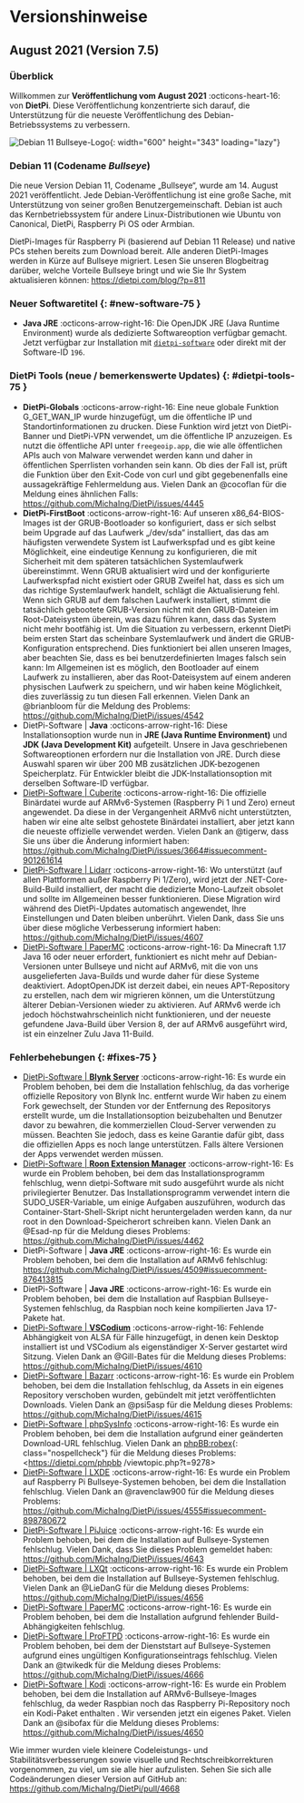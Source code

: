 ﻿# Versionshinweise

## August 2021 (Version 7.5)

### Überblick

Willkommen zur **Veröffentlichung vom August 2021** :octicons-heart-16: von **DietPi**. Diese Veröffentlichung konzentrierte sich darauf, die Unterstützung für die neueste Veröffentlichung des Debian-Betriebssystems zu verbessern.

![Debian 11 Bullseye-Logo](../assets/images/dietpi-version-75-debian11.jpg){: width="600" height="343" loading="lazy"}

### Debian 11 (Codename _Bullseye_)

Die neue Version Debian 11, Codename „Bullseye“, wurde am 14. August 2021 veröffentlicht. Jede Debian-Veröffentlichung ist eine große Sache, mit Unterstützung von seiner großen Benutzergemeinschaft. Debian ist auch das Kernbetriebssystem für andere Linux-Distributionen wie Ubuntu von Canonical, DietPi, Raspberry Pi OS oder Armbian.

DietPi-Images für Raspberry Pi (basierend auf Debian 11 Release) und native PCs stehen bereits zum Download bereit. Alle anderen DietPi-Images werden in Kürze auf Bullseye migriert. Lesen Sie unseren Blogbeitrag darüber, welche Vorteile Bullseye bringt und wie Sie Ihr System aktualisieren können: <https://dietpi.com/blog/?p=811>

### Neuer Softwaretitel {: #new-software-75 }

- **Java JRE** :octicons-arrow-right-16: Die OpenJDK JRE (Java Runtime Environment) wurde als dedizierte Softwareoption verfügbar gemacht. Jetzt verfügbar zur Installation mit [`dietpi-software`](../../dietpi_tools/#dietpi-software) oder direkt mit der Software-ID `196`.

### DietPi Tools (neue / bemerkenswerte Updates) {: #dietpi-tools-75 }

- **DietPi-Globals** :octicons-arrow-right-16: Eine neue globale Funktion G_GET_WAN_IP wurde hinzugefügt, um die öffentliche IP und Standortinformationen zu drucken. Diese Funktion wird jetzt von DietPi-Banner und DietPi-VPN verwendet, um die öffentliche IP anzuzeigen. Es nutzt die öffentliche API unter `freegeoip.app`, die wie alle öffentlichen APIs auch von Malware verwendet werden kann und daher in öffentlichen Sperrlisten vorhanden sein kann. Ob dies der Fall ist, prüft die Funktion über den Exit-Code von curl und gibt gegebenenfalls eine aussagekräftige Fehlermeldung aus. Vielen Dank an @cocoflan für die Meldung eines ähnlichen Falls: <https://github.com/MichaIng/DietPi/issues/4445>
- **DietPi-FirstBoot** :octicons-arrow-right-16: Auf unseren x86_64-BIOS-Images ist der GRUB-Bootloader so konfiguriert, dass er sich selbst beim Upgrade auf das Laufwerk „/dev/sda“ installiert, das das am häufigsten verwendete System ist Laufwerkspfad und es gibt keine Möglichkeit, eine eindeutige Kennung zu konfigurieren, die mit Sicherheit mit dem späteren tatsächlichen Systemlaufwerk übereinstimmt. Wenn GRUB aktualisiert wird und der konfigurierte Laufwerkspfad nicht existiert oder GRUB Zweifel hat, dass es sich um das richtige Systemlaufwerk handelt, schlägt die Aktualisierung fehl. Wenn sich GRUB auf dem falschen Laufwerk installiert, stimmt die tatsächlich gebootete GRUB-Version nicht mit den GRUB-Dateien im Root-Dateisystem überein, was dazu führen kann, dass das System nicht mehr bootfähig ist. Um die Situation zu verbessern, erkennt DietPi beim ersten Start das scheinbare Systemlaufwerk und ändert die GRUB-Konfiguration entsprechend. Dies funktioniert bei allen unseren Images, aber beachten Sie, dass es bei benutzerdefinierten Images falsch sein kann: Im Allgemeinen ist es möglich, den Bootloader auf einem Laufwerk zu installieren, aber das Root-Dateisystem auf einem anderen physischen Laufwerk zu speichern, und wir haben keine Möglichkeit, dies zuverlässig zu tun diesen Fall erkennen. Vielen Dank an @brianbloom für die Meldung des Problems: <https://github.com/MichaIng/DietPi/issues/4542>
- DietPi-Software | **Java** :octicons-arrow-right-16: Diese Installationsoption wurde nun in **JRE (Java Runtime Environment)** und **JDK (Java Development Kit)** aufgeteilt. Unsere in Java geschriebenen Softwareoptionen erfordern nur die Installation von JRE. Durch diese Auswahl sparen wir über 200 MB zusätzlichen JDK-bezogenen Speicherplatz. Für Entwickler bleibt die JDK-Installationsoption mit derselben Software-ID verfügbar.
- [DietPi-Software | Cuberite](../../software/gaming/#cuberite) :octicons-arrow-right-16: Die offizielle Binärdatei wurde auf ARMv6-Systemen (Raspberry Pi 1 und Zero) erneut angewendet. Da diese in der Vergangenheit ARMv6 nicht unterstützten, haben wir eine alte selbst gehostete Binärdatei installiert, aber jetzt kann die neueste offizielle verwendet werden. Vielen Dank an @tigerw, dass Sie uns über die Änderung informiert haben: <https://github.com/MichaIng/DietPi/issues/3664#issuecomment-901261614>
- [DietPi-Software | Lidarr](../../software/bittorrent/#lidarr) :octicons-arrow-right-16: Wo unterstützt (auf allen Plattformen außer Raspberry Pi 1/Zero), wird jetzt der .NET-Core-Build-Build installiert, der macht die dedizierte Mono-Laufzeit obsolet und sollte im Allgemeinen besser funktionieren. Diese Migration wird während des DietPi-Updates automatisch angewendet, Ihre Einstellungen und Daten bleiben unberührt. Vielen Dank, dass Sie uns über diese mögliche Verbesserung informiert haben: <https://github.com/MichaIng/DietPi/issues/4607>
- [DietPi-Software | PaperMC](../../software/gaming/#papermc) :octicons-arrow-right-16: Da Minecraft 1.17 Java 16 oder neuer erfordert, funktioniert es nicht mehr auf Debian-Versionen unter Bullseye und nicht auf ARMv6, mit die von uns ausgelieferten Java-Builds und wurde daher für diese Systeme deaktiviert. AdoptOpenJDK ist derzeit dabei, ein neues APT-Repository zu erstellen, nach dem wir migrieren können, um die Unterstützung älterer Debian-Versionen wieder zu aktivieren. Auf ARMv6 werde ich jedoch höchstwahrscheinlich nicht funktionieren, und der neueste gefundene Java-Build über Version 8, der auf ARMv6 ausgeführt wird, ist ein einzelner Zulu Java 11-Build.

### Fehlerbehebungen {: #fixes-75 }

- [DietPi-Software | **Blynk Server**](../../software/hardware_projects/#blynk-server) :octicons-arrow-right-16: Es wurde ein Problem behoben, bei dem die Installation fehlschlug, da das vorherige offizielle Repository von Blynk Inc. entfernt wurde Wir haben zu einem Fork gewechselt, der Stunden vor der Entfernung des Repositorys erstellt wurde, um die Installationsoption beizubehalten und Benutzer davor zu bewahren, die kommerziellen Cloud-Server verwenden zu müssen. Beachten Sie jedoch, dass es keine Garantie dafür gibt, dass die offiziellen Apps es noch lange unterstützen. Falls ältere Versionen der Apps verwendet werden müssen.
- [DietPi-Software | **Roon Extension Manager**](../../software/media/#roon-extension-manager) :octicons-arrow-right-16: Es wurde ein Problem behoben, bei dem das Installationsprogramm fehlschlug, wenn dietpi-Software mit sudo ausgeführt wurde als nicht privilegierter Benutzer. Das Installationsprogramm verwendet intern die SUDO_USER-Variable, um einige Aufgaben auszuführen, wodurch das Container-Start-Shell-Skript nicht heruntergeladen werden kann, da nur root in den Download-Speicherort schreiben kann. Vielen Dank an @Esad-np für die Meldung dieses Problems: <https://github.com/MichaIng/DietPi/issues/4462>
- DietPi-Software | **Java JRE** :octicons-arrow-right-16: Es wurde ein Problem behoben, bei dem die Installation auf ARMv6 fehlschlug: <https://github.com/MichaIng/DietPi/issues/4509#issuecomment-876413815>
- DietPi-Software | **Java JRE** :octicons-arrow-right-16: Es wurde ein Problem behoben, bei dem die Installation auf Raspbian Bullseye-Systemen fehlschlug, da Raspbian noch keine kompilierten Java 17-Pakete hat.
- [DietPi-Software | **VSCodium**](../../software/programming/#vscodium) :octicons-arrow-right-16: Fehlende Abhängigkeit von ALSA für Fälle hinzugefügt, in denen kein Desktop installiert ist und VSCodium als eigenständiger X-Server gestartet wird Sitzung. Vielen Dank an @Gill-Bates für die Meldung dieses Problems: <https://github.com/MichaIng/DietPi/issues/4610>
- [DietPi-Software | Bazarr](../../software/bittorrent/#bazarr) :octicons-arrow-right-16: Es wurde ein Problem behoben, bei dem die Installation fehlschlug, da Assets in ein eigenes Repository verschoben wurden, gebündelt mit jetzt veröffentlichten Downloads. Vielen Dank an @psi5asp für die Meldung dieses Problems: <https://github.com/MichaIng/DietPi/issues/4615>
- [DietPi-Software | phpSysInfo](../../software/system_stats/#phpsysinfo) :octicons-arrow-right-16: Es wurde ein Problem behoben, bei dem die Installation aufgrund einer geänderten Download-URL fehlschlug. Vielen Dank an [phpBB:robex](https://dietpi.com/phpbb/memberlist.php?username=robex){: class="nospellcheck"} für die Meldung dieses Problems: <https://dietpi.com/phpbb /viewtopic.php?t=9278>
- [DietPi-Software | LXDE](../../software/desktop/#lxde) :octicons-arrow-right-16: Es wurde ein Problem auf Raspberry Pi Bullseye-Systemen behoben, bei dem die Installation fehlschlug. Vielen Dank an @ravenclaw900 für die Meldung dieses Problems: <https://github.com/MichaIng/DietPi/issues/4555#issuecomment-898780672>
- [DietPi-Software | PiJuice](../../software/hardware_projects/#pijuice) :octicons-arrow-right-16: Es wurde ein Problem behoben, bei dem die Installation auf Bullseye-Systemen fehlschlug. Vielen Dank, dass Sie dieses Problem gemeldet haben: <https://github.com/MichaIng/DietPi/issues/4643>
- [DietPi-Software | LXQt](../../software/desktop/#lxqt) :octicons-arrow-right-16: Es wurde ein Problem behoben, bei dem die Installation auf Bullseye-Systemen fehlschlug. Vielen Dank an @LieDanG für die Meldung dieses Problems: <https://github.com/MichaIng/DietPi/issues/4656>
- [DietPi-Software | PaperMC](../../software/gaming/#papermc) :octicons-arrow-right-16: Es wurde ein Problem behoben, bei dem die Installation aufgrund fehlender Build-Abhängigkeiten fehlschlug.
- [DietPi-Software | ProFTPD](../../software/file_servers/#proftpd) :octicons-arrow-right-16: Es wurde ein Problem behoben, bei dem der Dienststart auf Bullseye-Systemen aufgrund eines ungültigen Konfigurationseintrags fehlschlug. Vielen Dank an @twikedk für die Meldung dieses Problems: <https://github.com/MichaIng/DietPi/issues/4666>
- [DietPi-Software | Kodi](../../software/media/#kodi) :octicons-arrow-right-16: Es wurde ein Problem behoben, bei dem die Installation auf ARMv6-Bullseye-Images fehlschlug, da weder Raspbian noch das Raspberry Pi-Repository noch ein Kodi-Paket enthalten . Wir versenden jetzt ein eigenes Paket. Vielen Dank an @sibofax für die Meldung dieses Problems: <https://github.com/MichaIng/DietPi/issues/4650>

Wie immer wurden viele kleinere Codeleistungs- und Stabilitätsverbesserungen sowie visuelle und Rechtschreibkorrekturen vorgenommen, zu viel, um sie alle hier aufzulisten. Sehen Sie sich alle Codeänderungen dieser Version auf GitHub an: <https://github.com/MichaIng/DietPi/pull/4668>
